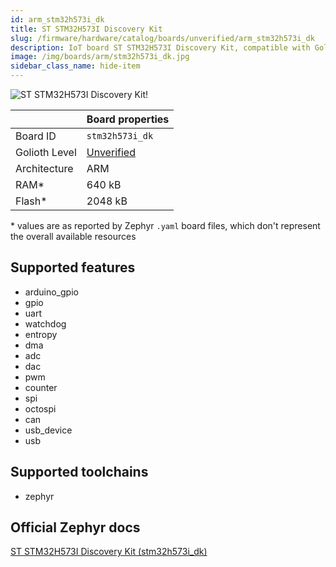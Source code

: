 ```yaml
---
id: arm_stm32h573i_dk
title: ST STM32H573I Discovery Kit
slug: /firmware/hardware/catalog/boards/unverified/arm_stm32h573i_dk
description: IoT board ST STM32H573I Discovery Kit, compatible with Golioth at unverified level.
image: /img/boards/arm/stm32h573i_dk.jpg
sidebar_class_name: hide-item
---
```


[//]: # (This is an auto-generated file, do not edit! Changes to it will be lost upon re-generation)

![ST STM32H573I Discovery Kit!](/img/boards/arm/stm32h573i_dk.jpg "ST STM32H573I Discovery Kit")

|                | Board properties     |
| -------------  | -------------------- |
| Board ID       | `stm32h573i_dk` |
| Golioth Level  | [Unverified](/firmware/hardware#unverified-boards) |
| Architecture   | ARM |
| RAM*           | 640 kB |
| Flash*         | 2048 kB |

\* values are as reported by Zephyr `.yaml` board files, which don't represent the overall available resources



## Supported features

* arduino_gpio
* gpio
* uart
* watchdog
* entropy
* dma
* adc
* dac
* pwm
* counter
* spi
* octospi
* can
* usb_device
* usb

## Supported toolchains

* zephyr

## Official Zephyr docs

[ST STM32H573I Discovery Kit (stm32h573i_dk)](https://docs.zephyrproject.org/latest/boards/arm/stm32h573i_dk/doc/index.html)
